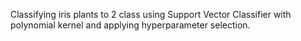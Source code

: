 Classifying iris plants to 2 class using Support Vector Classifier with polynomial kernel and applying hyperparameter selection.
